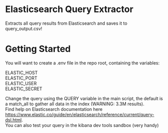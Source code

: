 # Elasticsearch Query Extractor

Extracts all query results from Elasticsearch and saves it to query_output.csv!

# Getting Started

You will want to create a .env file in the repo root, containing the variables:

ELASTIC_HOST\
ELASTIC_PORT\
ELASTIC_USER\
ELASTIC_SECRET
  
Change the query using the QUERY variable in the main script, the default is a match_all to gather all data in the index  (WARNING: 3.3M results).  
Find help on Elasticsearch documentation here https://www.elastic.co/guide/en/elasticsearch/reference/current/query-dsl.html.  
You can also test your query in the kibana dev tools sandbox (very handy)
